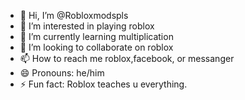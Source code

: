 - 👋 Hi, I’m @Robloxmodspls
- 👀 I’m interested in playing roblox
- 🌱 I’m currently learning multiplication
- 💞️ I’m looking to collaborate on roblox
- 📫 How to reach me roblox,facebook, or messanger
- 😄 Pronouns: he/him
- ⚡ Fun fact: Roblox teaches u everything.

<!---
Robloxmodspls/Robloxmodspls is a ✨ special ✨ repository because its `README.md` (this file) appears on your GitHub profile.
You can click the Preview link to take a look at your changes.
--->
